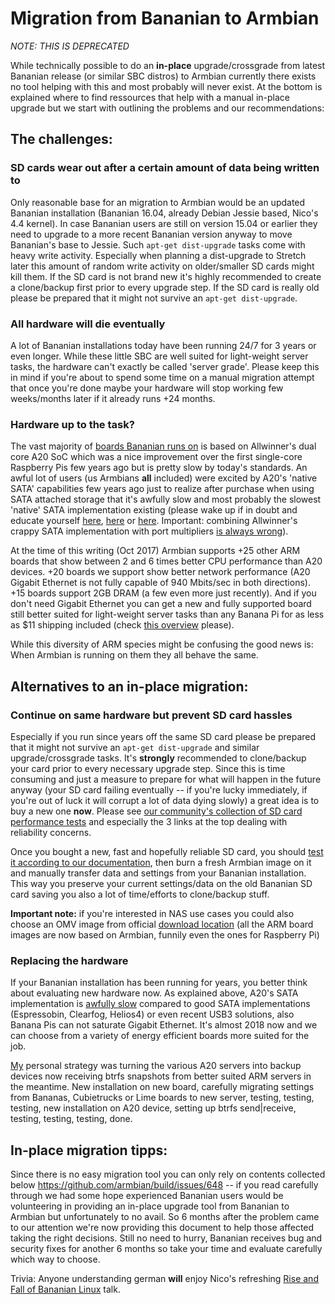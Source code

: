 # Migration from Bananian to Armbian

*NOTE: THIS IS DEPRECATED*

While technically possible to do an **in-place** upgrade/crossgrade from latest Bananian release (or similar SBC distros) to Armbian currently there exists no tool helping with this and most probably will never exist. At the bottom is explained where to find ressources that help with a manual in-place upgrade but we start with outlining the problems and our recommendations:

## The challenges:

### SD cards wear out after a certain amount of data being written to

Only reasonable base for an migration to Armbian would be an updated Bananian installation (Bananian 16.04, already Debian Jessie based, Nico's 4.4 kernel). In case Bananian users are still on version 15.04 or earlier they need to upgrade to a more recent Bananian version anyway to move Bananian's base to Jessie. Such `apt-get dist-upgrade` tasks come with heavy write activity. Especially when planning a dist-upgrade to Stretch later this amount of random write activity on older/smaller SD cards might kill them. If the SD card is not brand new it's highly recommended to create a clone/backup first prior to every upgrade step. If the SD card is really old please be prepared that it might not survive an `apt-get dist-upgrade`.

### All hardware will die eventually

A lot of Bananian installations today have been running 24/7 for 3 years or even longer. While these little SBC are well suited for light-weight server tasks, the hardware can't exactly be called 'server grade'. Please keep this in mind if you're about to spend some time on a manual migration attempt that once you're done maybe your hardware will stop working few weeks/months later if it already runs +24 months.

### Hardware up to the task?

The vast majority of [boards Bananian runs on](https://www.bananian.org/hardware) is based on Allwinner's dual core A20 SoC which was a nice improvement over the first single-core Raspberry Pis few years ago but is pretty slow by today's standards. An awful lot of users (us Armbians **all** included) were excited by A20's 'native SATA' capabilities few years ago just to realize after purchase when using SATA attached storage that it's awfully slow and most probably the slowest 'native' SATA implementation existing (please wake up if in doubt and educate yourself [here](https://forum.armbian.com/topic/1925-some-storage-benchmarks-on-sbcs/&do=findComment&comment=34192), [here](http://linux-sunxi.org/Sunxi_devices_as_NAS#Influence_of_the_chosen_OS_image_on_NAS_performance) or [here](https://forum.openmediavault.org/index.php/Thread/19871-Which-energy-efficient-ARM-platform-to-choose/?postID=154980#post154980). Important: combining Allwinner's crappy SATA implementation with port multipliers [is always wrong](https://github.com/armbian/build/issues/548#issuecomment-332918004)).

At the time of this writing (Oct 2017) Armbian supports +25 other ARM boards that show between 2 and 6 times better CPU performance than A20 devices. +20 boards we support show better network performance (A20 Gigabit Ethernet is not fully capable of 940 Mbits/sec in both directions). +15 boards support 2GB DRAM (a few even more just recently). And if you don't need Gigabit Ethernet you can get a new and fully supported board still better suited for light-weight server tasks than any Banana Pi for as less as $11 shipping included (check [this overview](https://forum.armbian.com/topic/1351-h3-board-buyers-guide/&do=findComment&comment=28169) please).

While this diversity of ARM species might be confusing the good news is: When Armbian is running on them they all behave the same.

## Alternatives to an in-place migration:

### Continue on same hardware but prevent SD card hassles

Especially if you run since years off the same SD card please be prepared that it might not survive an `apt-get dist-upgrade` and similar upgrade/crossgrade tasks. It's **strongly** recommended to clone/backup your card prior to every necessary upgrade step. Since this is time consuming and just a measure to prepare for what will happen in the future anyway (your SD card failing eventually -- if you're lucky immediately, if you're out of luck it will corrupt a lot of data dying slowly) a great idea is to buy a new one **now**. Please see [our community's collection of SD card performance tests](https://forum.armbian.com/topic/954-sd-card-performance/) and especially the 3 links at the top dealing with reliability concerns.

Once you bought a new, fast and hopefully reliable SD card, you should [test it according to our documentation](https://docs.armbian.com/User-Guide_Getting-Started/#how-to-prepare-a-sd-card), then burn a fresh Armbian image on it and manually transfer data and settings from your Bananian installation. This way you preserve your current settings/data on the old Bananian SD card saving you also a lot of time/efforts to clone/backup stuff.

**Important note:** if you're interested in NAS use cases you could also choose an OMV image from official [download location](https://sourceforge.net/projects/openmediavault/files/) (all the ARM board images are now based on Armbian, funnily even the ones for Raspberry Pi)

### Replacing the hardware

If your Bananian installation has been running for years, you better think about evaluating new hardware now. As explained above, A20's SATA implementation is [awfully slow](https://forum.armbian.com/topic/1925-some-storage-benchmarks-on-sbcs/&do=findComment&comment=34192) compared to good SATA implementations (Espressobin, Clearfog, Helios4) or even recent USB3 solutions, also Banana Pis can not saturate Gigabit Ethernet. It's almost 2018 now and we can choose from a variety of energy efficient boards more suited for the job.

[My](https://forum.armbian.com/profile/7-tkaiser/) personal strategy was turning the various A20 servers into backup devices now receiving btrfs snapshots from better suited ARM servers in the meantime. New installation on new board, carefully migrating settings from Bananas, Cubietrucks or Lime boards to new server, testing, testing, testing, new installation on A20 device, setting up btrfs send|receive, testing, testing, testing, done.

## In-place migration tipps:

Since there is no easy migration tool you can only rely on contents collected below https://github.com/armbian/build/issues/648 -- if you read carefully through we had some hope experienced Bananian users would be volunteering in providing an in-place upgrade tool from Bananian to Armbian but unfortunately to no avail. So 6 months after the problem came to our attention we're now providing this document to help those affected taking the right decisions. Still no need to hurry, Bananian receives bug and security fixes for another 6 months so take your time and evaluate carefully which way to choose.

Trivia: Anyone understanding german **will** enjoy Nico's refreshing [Rise and Fall of Bananian Linux](https://frank-mankel.de/kategorien/36-froscon/288-froscon-12) talk.
